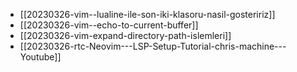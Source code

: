 
- [[20230326-vim--lualine-ile-son-iki-klasoru-nasil-gosteririz]]
- [[20230326-vim--echo-to-current-buffer]]
- [[20230326-vim-expand-directory-path-islemleri]]
- [[20230326-rtc-Neovim---LSP-Setup-Tutorial-chris-machine---Youtube]]
